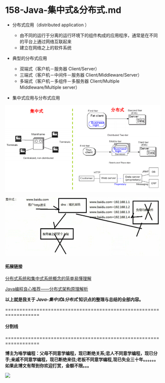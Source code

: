 # 158-Java-集中式&分布式.md

+  分布式应用（distributed application ）
    + 由不同的运行于分离的运行环境下的组件构成的应用程序，通常是在不同的平台上通过网络互联起来 
    + 建立在网络之上的软件系统

+ 典型的分布式应用
    + 双端式（客户机－服务器 Client/Server）
    + 三端式（客户机－中间件－服务器 Client/Middleware/Server） 
    + 多端式（客户机－多组件－多服务器 Client/Multiple Middleware/Multiple server）

+ 集中式应用与分布式应用

![](158-Images/1.png)


![](158-Images/2.png)

#### 拓展链接

[分布式系统和集中式系统概念的简单易懂理解](https://www.jianshu.com/p/1953fac74b54)

[Java编程良心推荐——分布式架构原理解析](https://www.jianshu.com/p/ba5f718b75cc)



**以上就是我关于 *Java-集中式&分布式*  知识点的整理与总结的全部内容。**

==================================================================
#### 分割线
==================================================================

**博主为咯学编程：父母不同意学编程，现已断绝关系;恋人不同意学编程，现已分手;亲戚不同意学编程，现已断绝来往;老板不同意学编程,现已失业三十年。。。。。。如果此博文有帮到你欢迎打赏，金额不限。。。**

![](https://upload-images.jianshu.io/upload_images/5227364-e76764b127f255ed.png?imageMogr2/auto-orient/strip%7CimageView2/2/w/1240)
